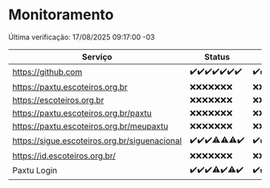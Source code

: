 # Monitoramento

Última verificação: 17/08/2025 09:17:00 -03

|Serviço|Status|Últimas 24h|
|---|---|---|
|https://github.com|<span title="2025-08-10: OK=22">✔️</span><span title="2025-08-11: OK=22">✔️</span><span title="2025-08-12: OK=23">✔️</span><span title="2025-08-13: OK=23">✔️</span><span title="2025-08-14: OK=23">✔️</span><span title="2025-08-15: OK=23">✔️</span><span title="2025-08-16: OK=12">✔️</span>|<span title="16/08/2025 10:19:00 -03 : 200">✔️</span><span title="16/08/2025 11:07:00 -03 : 200">✔️</span><span title="16/08/2025 12:08:00 -03 : 200">✔️</span><span title="16/08/2025 13:10:00 -03 : 200">✔️</span><span title="16/08/2025 14:07:00 -03 : 200">✔️</span><span title="16/08/2025 15:11:00 -03 : 200">✔️</span><span title="16/08/2025 16:07:00 -03 : 200">✔️</span><span title="16/08/2025 17:09:00 -03 : 200">✔️</span><span title="16/08/2025 18:07:00 -03 : 200">✔️</span><span title="16/08/2025 19:08:00 -03 : 200">✔️</span><span title="16/08/2025 20:08:00 -03 : 200">✔️</span><span title="16/08/2025 21:54:00 -03 : 200">✔️</span><span title="16/08/2025 23:49:00 -03 : 200">✔️</span><span title="17/08/2025 00:49:00 -03 : 200">✔️</span><span title="17/08/2025 01:23:00 -03 : 200">✔️</span><span title="17/08/2025 02:10:00 -03 : 200">✔️</span><span title="17/08/2025 03:13:00 -03 : 200">✔️</span><span title="17/08/2025 04:09:00 -03 : 200">✔️</span><span title="17/08/2025 05:12:00 -03 : 200">✔️</span><span title="17/08/2025 06:09:00 -03 : 200">✔️</span><span title="17/08/2025 07:09:00 -03 : 200">✔️</span><span title="17/08/2025 08:07:00 -03 : 200">✔️</span><span title="17/08/2025 09:17:00 -03 : 200">✔️</span>|
|https://paxtu.escoteiros.org.br|<span title="2025-08-10: Falhas=22">❌</span><span title="2025-08-11: Falhas=22">❌</span><span title="2025-08-12: Falhas=23">❌</span><span title="2025-08-13: Falhas=23">❌</span><span title="2025-08-14: Falhas=23">❌</span><span title="2025-08-15: Falhas=23">❌</span><span title="2025-08-16: Falhas=12">❌</span>|<span title="16/08/2025 10:19:00 -03 : 403">❌</span><span title="16/08/2025 11:07:00 -03 : 403">❌</span><span title="16/08/2025 12:08:00 -03 : 403">❌</span><span title="16/08/2025 13:10:00 -03 : 403">❌</span><span title="16/08/2025 14:07:00 -03 : 403">❌</span><span title="16/08/2025 15:11:00 -03 : 403">❌</span><span title="16/08/2025 16:07:00 -03 : 403">❌</span><span title="16/08/2025 17:09:00 -03 : 403">❌</span><span title="16/08/2025 18:07:00 -03 : 403">❌</span><span title="16/08/2025 19:08:00 -03 : 403">❌</span><span title="16/08/2025 20:08:00 -03 : 403">❌</span><span title="16/08/2025 21:54:00 -03 : 403">❌</span><span title="16/08/2025 23:49:00 -03 : 403">❌</span><span title="17/08/2025 00:49:00 -03 : 403">❌</span><span title="17/08/2025 01:23:00 -03 : 403">❌</span><span title="17/08/2025 02:10:00 -03 : 403">❌</span><span title="17/08/2025 03:13:00 -03 : 403">❌</span><span title="17/08/2025 04:09:00 -03 : 403">❌</span><span title="17/08/2025 05:12:00 -03 : 403">❌</span><span title="17/08/2025 06:09:00 -03 : 403">❌</span><span title="17/08/2025 07:09:00 -03 : 403">❌</span><span title="17/08/2025 08:07:00 -03 : 403">❌</span><span title="17/08/2025 09:17:00 -03 : 403">❌</span>|
|https://escoteiros.org.br|<span title="2025-08-10: Falhas=22">❌</span><span title="2025-08-11: Falhas=22">❌</span><span title="2025-08-12: Falhas=23">❌</span><span title="2025-08-13: Falhas=23">❌</span><span title="2025-08-14: Falhas=23">❌</span><span title="2025-08-15: Falhas=23">❌</span><span title="2025-08-16: Falhas=12">❌</span>|<span title="16/08/2025 10:19:00 -03 : 403">❌</span><span title="16/08/2025 11:07:00 -03 : 403">❌</span><span title="16/08/2025 12:08:00 -03 : 403">❌</span><span title="16/08/2025 13:10:00 -03 : 403">❌</span><span title="16/08/2025 14:07:00 -03 : 403">❌</span><span title="16/08/2025 15:11:00 -03 : 403">❌</span><span title="16/08/2025 16:07:00 -03 : 403">❌</span><span title="16/08/2025 17:09:00 -03 : 403">❌</span><span title="16/08/2025 18:07:00 -03 : 403">❌</span><span title="16/08/2025 19:08:00 -03 : 403">❌</span><span title="16/08/2025 20:08:00 -03 : 403">❌</span><span title="16/08/2025 21:54:00 -03 : 403">❌</span><span title="16/08/2025 23:49:00 -03 : 403">❌</span><span title="17/08/2025 00:49:00 -03 : 403">❌</span><span title="17/08/2025 01:23:00 -03 : 403">❌</span><span title="17/08/2025 02:10:00 -03 : 403">❌</span><span title="17/08/2025 03:13:00 -03 : 403">❌</span><span title="17/08/2025 04:09:00 -03 : 403">❌</span><span title="17/08/2025 05:12:00 -03 : 403">❌</span><span title="17/08/2025 06:09:00 -03 : 403">❌</span><span title="17/08/2025 07:09:00 -03 : 403">❌</span><span title="17/08/2025 08:07:00 -03 : 403">❌</span><span title="17/08/2025 09:17:00 -03 : 403">❌</span>|
|https://paxtu.escoteiros.org.br/paxtu|<span title="2025-08-10: Falhas=22">❌</span><span title="2025-08-11: Falhas=22">❌</span><span title="2025-08-12: Falhas=23">❌</span><span title="2025-08-13: Falhas=23">❌</span><span title="2025-08-14: Falhas=23">❌</span><span title="2025-08-15: Falhas=23">❌</span><span title="2025-08-16: Falhas=12">❌</span>|<span title="16/08/2025 10:19:00 -03 : 403">❌</span><span title="16/08/2025 11:07:00 -03 : 403">❌</span><span title="16/08/2025 12:08:00 -03 : 403">❌</span><span title="16/08/2025 13:10:00 -03 : 403">❌</span><span title="16/08/2025 14:07:00 -03 : 403">❌</span><span title="16/08/2025 15:11:00 -03 : 403">❌</span><span title="16/08/2025 16:07:00 -03 : 403">❌</span><span title="16/08/2025 17:09:00 -03 : 403">❌</span><span title="16/08/2025 18:07:00 -03 : 403">❌</span><span title="16/08/2025 19:08:00 -03 : 403">❌</span><span title="16/08/2025 20:08:00 -03 : 403">❌</span><span title="16/08/2025 21:54:00 -03 : 403">❌</span><span title="16/08/2025 23:49:00 -03 : 403">❌</span><span title="17/08/2025 00:49:00 -03 : 403">❌</span><span title="17/08/2025 01:23:00 -03 : 403">❌</span><span title="17/08/2025 02:10:00 -03 : 403">❌</span><span title="17/08/2025 03:13:00 -03 : 403">❌</span><span title="17/08/2025 04:09:00 -03 : 403">❌</span><span title="17/08/2025 05:12:00 -03 : 403">❌</span><span title="17/08/2025 06:09:00 -03 : 403">❌</span><span title="17/08/2025 07:09:00 -03 : 403">❌</span><span title="17/08/2025 08:07:00 -03 : 403">❌</span><span title="17/08/2025 09:17:00 -03 : 403">❌</span>|
|https://paxtu.escoteiros.org.br/meupaxtu|<span title="2025-08-10: Falhas=22">❌</span><span title="2025-08-11: Falhas=22">❌</span><span title="2025-08-12: Falhas=23">❌</span><span title="2025-08-13: Falhas=23">❌</span><span title="2025-08-14: Falhas=23">❌</span><span title="2025-08-15: Falhas=23">❌</span><span title="2025-08-16: Falhas=12">❌</span>|<span title="16/08/2025 10:19:00 -03 : 403">❌</span><span title="16/08/2025 11:07:00 -03 : 403">❌</span><span title="16/08/2025 12:08:00 -03 : 403">❌</span><span title="16/08/2025 13:10:00 -03 : 403">❌</span><span title="16/08/2025 14:07:00 -03 : 403">❌</span><span title="16/08/2025 15:11:00 -03 : 403">❌</span><span title="16/08/2025 16:07:00 -03 : 403">❌</span><span title="16/08/2025 17:09:00 -03 : 403">❌</span><span title="16/08/2025 18:07:00 -03 : 403">❌</span><span title="16/08/2025 19:08:00 -03 : 403">❌</span><span title="16/08/2025 20:08:00 -03 : 403">❌</span><span title="16/08/2025 21:54:00 -03 : 403">❌</span><span title="16/08/2025 23:49:00 -03 : 403">❌</span><span title="17/08/2025 00:49:00 -03 : 403">❌</span><span title="17/08/2025 01:23:00 -03 : 403">❌</span><span title="17/08/2025 02:10:00 -03 : 403">❌</span><span title="17/08/2025 03:13:00 -03 : 403">❌</span><span title="17/08/2025 04:09:00 -03 : 403">❌</span><span title="17/08/2025 05:12:00 -03 : 403">❌</span><span title="17/08/2025 06:09:00 -03 : 403">❌</span><span title="17/08/2025 07:09:00 -03 : 403">❌</span><span title="17/08/2025 08:07:00 -03 : 403">❌</span><span title="17/08/2025 09:17:00 -03 : 403">❌</span>|
|https://sigue.escoteiros.org.br/siguenacional|<span title="2025-08-10: OK=22">✔️</span><span title="2025-08-11: OK=22">✔️</span><span title="2025-08-12: OK=23">✔️</span><span title="2025-08-13: OK=22, Falhas=1">⚠️</span><span title="2025-08-14: OK=22, Falhas=1">⚠️</span><span title="2025-08-15: OK=22, Falhas=1">⚠️</span><span title="2025-08-16: OK=12">✔️</span>|<span title="16/08/2025 10:19:00 -03 : 200">✔️</span><span title="16/08/2025 11:07:00 -03 : 200">✔️</span><span title="16/08/2025 12:08:00 -03 : 200">✔️</span><span title="16/08/2025 13:10:00 -03 : 200">✔️</span><span title="16/08/2025 14:07:00 -03 : 200">✔️</span><span title="16/08/2025 15:11:00 -03 : 200">✔️</span><span title="16/08/2025 16:07:00 -03 : 200">✔️</span><span title="16/08/2025 17:09:00 -03 : 200">✔️</span><span title="16/08/2025 18:07:00 -03 : 200">✔️</span><span title="16/08/2025 19:08:00 -03 : 200">✔️</span><span title="16/08/2025 20:08:00 -03 : 200">✔️</span><span title="16/08/2025 21:54:00 -03 : 200">✔️</span><span title="16/08/2025 23:49:00 -03 : 200">✔️</span><span title="17/08/2025 00:49:00 -03 : 200">✔️</span><span title="17/08/2025 01:23:00 -03 : 200">✔️</span><span title="17/08/2025 02:10:00 -03 : 200">✔️</span><span title="17/08/2025 03:13:00 -03 : 200">✔️</span><span title="17/08/2025 04:09:00 -03 : 200">✔️</span><span title="17/08/2025 05:12:00 -03 : 200">✔️</span><span title="17/08/2025 06:09:00 -03 : 200">✔️</span><span title="17/08/2025 07:09:00 -03 : 200">✔️</span><span title="17/08/2025 08:07:00 -03 : 200">✔️</span><span title="17/08/2025 09:17:00 -03 : 200">✔️</span>|
|https://id.escoteiros.org.br/|<span title="2025-08-10: Falhas=22">❌</span><span title="2025-08-11: Falhas=22">❌</span><span title="2025-08-12: Falhas=23">❌</span><span title="2025-08-13: Falhas=23">❌</span><span title="2025-08-14: Falhas=23">❌</span><span title="2025-08-15: Falhas=23">❌</span><span title="2025-08-16: Falhas=12">❌</span>|<span title="16/08/2025 10:19:00 -03 : 403">❌</span><span title="16/08/2025 11:07:00 -03 : 403">❌</span><span title="16/08/2025 12:08:00 -03 : 403">❌</span><span title="16/08/2025 13:10:00 -03 : 403">❌</span><span title="16/08/2025 14:07:00 -03 : 403">❌</span><span title="16/08/2025 15:11:00 -03 : 403">❌</span><span title="16/08/2025 16:07:00 -03 : 403">❌</span><span title="16/08/2025 17:09:00 -03 : 403">❌</span><span title="16/08/2025 18:07:00 -03 : 403">❌</span><span title="16/08/2025 19:08:00 -03 : 403">❌</span><span title="16/08/2025 20:08:00 -03 : 403">❌</span><span title="16/08/2025 21:54:00 -03 : 403">❌</span><span title="16/08/2025 23:49:00 -03 : 403">❌</span><span title="17/08/2025 00:49:00 -03 : 403">❌</span><span title="17/08/2025 01:23:00 -03 : 403">❌</span><span title="17/08/2025 02:10:00 -03 : 403">❌</span><span title="17/08/2025 03:13:00 -03 : 403">❌</span><span title="17/08/2025 04:09:00 -03 : 403">❌</span><span title="17/08/2025 05:12:00 -03 : 403">❌</span><span title="17/08/2025 06:09:00 -03 : 403">❌</span><span title="17/08/2025 07:09:00 -03 : 403">❌</span><span title="17/08/2025 08:07:00 -03 : 403">❌</span><span title="17/08/2025 09:17:00 -03 : 403">❌</span>|
|Paxtu Login|<span title="2025-08-10: OK=22">✔️</span><span title="2025-08-11: OK=22">✔️</span><span title="2025-08-12: OK=23">✔️</span><span title="2025-08-13: OK=22, Falhas=1">⚠️</span><span title="2025-08-14: OK=23">✔️</span><span title="2025-08-15: OK=22, Falhas=1">⚠️</span><span title="2025-08-16: OK=12">✔️</span>|<span title="16/08/2025 10:19:00 -03 : 200">✔️</span><span title="16/08/2025 11:07:00 -03 : 200">✔️</span><span title="16/08/2025 12:08:00 -03 : 200">✔️</span><span title="16/08/2025 13:10:00 -03 : 200">✔️</span><span title="16/08/2025 14:07:00 -03 : 200">✔️</span><span title="16/08/2025 15:11:00 -03 : 200">✔️</span><span title="16/08/2025 16:07:00 -03 : 200">✔️</span><span title="16/08/2025 17:09:00 -03 : 200">✔️</span><span title="16/08/2025 18:07:00 -03 : 200">✔️</span><span title="16/08/2025 19:08:00 -03 : 200">✔️</span><span title="16/08/2025 20:08:00 -03 : 200">✔️</span><span title="16/08/2025 21:54:00 -03 : 200">✔️</span><span title="16/08/2025 23:49:00 -03 : 200">✔️</span><span title="17/08/2025 00:49:00 -03 : 200">✔️</span><span title="17/08/2025 01:23:00 -03 : 200">✔️</span><span title="17/08/2025 02:10:00 -03 : 200">✔️</span><span title="17/08/2025 03:13:00 -03 : 200">✔️</span><span title="17/08/2025 04:09:00 -03 : 200">✔️</span><span title="17/08/2025 05:12:00 -03 : 200">✔️</span><span title="17/08/2025 06:09:00 -03 : 200">✔️</span><span title="17/08/2025 07:09:00 -03 : 200">✔️</span><span title="17/08/2025 08:07:00 -03 : 200">✔️</span><span title="17/08/2025 09:17:00 -03 : 200">✔️</span>|
